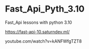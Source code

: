 # Fast_Api_Pyth_3.10
Fast_Api lessons with python 3.10 


https://fast-api-10.saturndev.ml/




youtube.com/watch?v=kANFWfgTZT8
